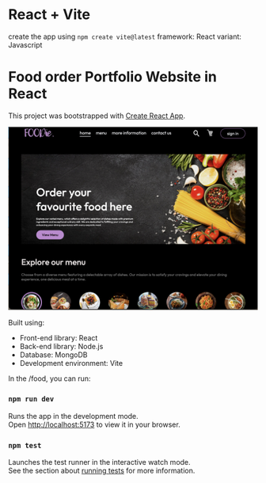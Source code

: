 # React + Vite

create the app using `npm create vite@latest`
framework: React
variant: Javascript

# Food order Portfolio Website in React

This project was bootstrapped with [Create React App](https://github.com/facebook/create-react-app).

<img width="1266" alt="Screen Shot 2022-06-19 at 2 18 18 PM" src="https://github.com/Jiayulllll/portofolio/blob/master/my-web/public/images/projects/2.png">

Built using:

- Front-end library: React
- Back-end library: Node.js
- Database: MongoDB
- Development environment: Vite

In the /food, you can run:

### `npm run dev`

Runs the app in the development mode.\
Open [http://localhost:5173](http://localhost:5173) to view it in your browser.

### `npm test`

Launches the test runner in the interactive watch mode.\
See the section about [running tests](https://facebook.github.io/create-react-app/docs/running-tests) for more information.
